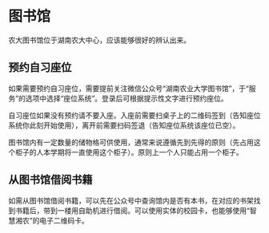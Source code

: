 # 图书馆

农大图书馆位于湖南农大中心，应该能够很好的辨认出来。

## 预约自习座位
如果需要预约自习座位，需要提前关注微信公众号“湖南农业大学图书馆”，于“服务”的选项中选择“座位系统”。登录后可根据提示性文字进行预约座位。

自习座位如果没有预约请不要入座。入座前需要扫桌子上的二维码签到（告知座位系统你此刻开始使用），离开前需要扫码签退（告知座位系统该座位已空）。

图书馆内有一定数量的储物格可供使用，通常来说遵循先到先得的原则（先占用这个柜子的人本学期将一直使用这个柜子）。原则上一个人只能占用一个柜子。

## 从图书馆借阅书籍
如需从图书馆借阅书籍，可以先在公众号中查询馆内是否有本书，在对应的书架找到书籍后，带到一楼用自助机进行借阅。可以使用实体的校园卡，也能够使用“智慧湘农”的电子二维码卡。